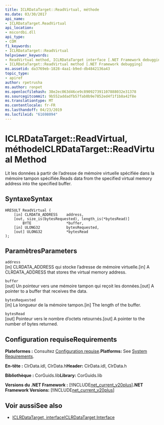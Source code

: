 ```yaml
---
title: ICLRDataTarget::ReadVirtual, méthode
ms.date: 03/30/2017
api_name:
- ICLRDataTarget.ReadVirtual
api_location:
- mscordbi.dll
api_type:
- COM
f1_keywords:
- ICLRDataTarget::ReadVirtual
helpviewer_keywords:
- ReadVirtual method, ICLRDataTarget interface [.NET Framework debugging]
- ICLRDataTarget::ReadVirtual method [.NET Framework debugging]
ms.assetid: da3769eb-1828-4aa1-b9ed-db4842136a43
topic_type:
- apiref
author: rpetrusha
ms.author: ronpet
ms.openlocfilehash: 38e2ec063d46ce9c890927391107888032e31378
ms.sourcegitcommit: 9b552addadfb57fab0b9e7852ed4f1f1b8a42f8e
ms.translationtype: MT
ms.contentlocale: fr-FR
ms.lasthandoff: 04/23/2019
ms.locfileid: "61698094"
---
```

# <a name="iclrdatatargetreadvirtual-method"></a><span data-ttu-id="e6624-102">ICLRDataTarget::ReadVirtual, méthode</span><span class="sxs-lookup"><span data-stu-id="e6624-102">ICLRDataTarget::ReadVirtual Method</span></span>
<span data-ttu-id="e6624-103">Lit les données à partir de l’adresse de mémoire virtuelle spécifiée dans la mémoire tampon spécifiée.</span><span class="sxs-lookup"><span data-stu-id="e6624-103">Reads data from the specified virtual memory address into the specified buffer.</span></span>  
  
## <a name="syntax"></a><span data-ttu-id="e6624-104">Syntaxe</span><span class="sxs-lookup"><span data-stu-id="e6624-104">Syntax</span></span>  
  
```  
HRESULT ReadVirtual (  
    [in] CLRDATA_ADDRESS    address,  
    [out, size_is(bytesRequested), length_is(*bytesRead)]   
        BYTE                *buffer,  
    [in] ULONG32            bytesRequested,  
    [out] ULONG32           *bytesRead  
);  
```  
  
## <a name="parameters"></a><span data-ttu-id="e6624-105">Paramètres</span><span class="sxs-lookup"><span data-stu-id="e6624-105">Parameters</span></span>  
 `address`  
 <span data-ttu-id="e6624-106">[in] CLRDATA_ADDRESS qui stocke l’adresse de mémoire virtuelle.</span><span class="sxs-lookup"><span data-stu-id="e6624-106">[in] A CLRDATA_ADDRESS that stores the virtual memory address.</span></span>  
  
 `buffer`  
 <span data-ttu-id="e6624-107">[out] Un pointeur vers une mémoire tampon qui reçoit les données.</span><span class="sxs-lookup"><span data-stu-id="e6624-107">[out] A pointer to a buffer that receives the data.</span></span>  
  
 `bytesRequested`  
 <span data-ttu-id="e6624-108">[in] La longueur de la mémoire tampon.</span><span class="sxs-lookup"><span data-stu-id="e6624-108">[in] The length of the buffer.</span></span>  
  
 `bytesRead`  
 <span data-ttu-id="e6624-109">[out] Pointeur vers le nombre d’octets retournés.</span><span class="sxs-lookup"><span data-stu-id="e6624-109">[out] A pointer to the number of bytes returned.</span></span>  
  
## <a name="requirements"></a><span data-ttu-id="e6624-110">Configuration requise</span><span class="sxs-lookup"><span data-stu-id="e6624-110">Requirements</span></span>  
 <span data-ttu-id="e6624-111">**Plateformes :** Consultez [Configuration requise](../../../../docs/framework/get-started/system-requirements.md).</span><span class="sxs-lookup"><span data-stu-id="e6624-111">**Platforms:** See [System Requirements](../../../../docs/framework/get-started/system-requirements.md).</span></span>  
  
 <span data-ttu-id="e6624-112">**En-tête :** ClrData.idl, ClrData.h</span><span class="sxs-lookup"><span data-stu-id="e6624-112">**Header:** ClrData.idl, ClrData.h</span></span>  
  
 <span data-ttu-id="e6624-113">**Bibliothèque :** CorGuids.lib</span><span class="sxs-lookup"><span data-stu-id="e6624-113">**Library:** CorGuids.lib</span></span>  
  
 <span data-ttu-id="e6624-114">**Versions du .NET Framework :** [!INCLUDE[net_current_v20plus](../../../../includes/net-current-v20plus-md.md)]</span><span class="sxs-lookup"><span data-stu-id="e6624-114">**.NET Framework Versions:** [!INCLUDE[net_current_v20plus](../../../../includes/net-current-v20plus-md.md)]</span></span>  
  
## <a name="see-also"></a><span data-ttu-id="e6624-115">Voir aussi</span><span class="sxs-lookup"><span data-stu-id="e6624-115">See also</span></span>

- [<span data-ttu-id="e6624-116">ICLRDataTarget, interface</span><span class="sxs-lookup"><span data-stu-id="e6624-116">ICLRDataTarget Interface</span></span>](../../../../docs/framework/unmanaged-api/debugging/iclrdatatarget-interface.md)
